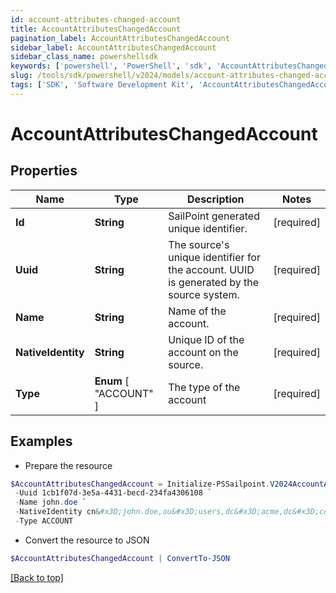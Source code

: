 ```yaml
---
id: account-attributes-changed-account
title: AccountAttributesChangedAccount
pagination_label: AccountAttributesChangedAccount
sidebar_label: AccountAttributesChangedAccount
sidebar_class_name: powershellsdk
keywords: ['powershell', 'PowerShell', 'sdk', 'AccountAttributesChangedAccount'] 
slug: /tools/sdk/powershell/v2024/models/account-attributes-changed-account
tags: ['SDK', 'Software Development Kit', 'AccountAttributesChangedAccount']
---
```



# AccountAttributesChangedAccount

## Properties

Name | Type | Description | Notes
------------ | ------------- | ------------- | -------------
**Id** |  **String** | SailPoint generated unique identifier. | [required]
**Uuid** |  **String** | The source's unique identifier for the account. UUID is generated by the source system. | [required]
**Name** |  **String** | Name of the account. | [required]
**NativeIdentity** |  **String** | Unique ID of the account on the source. | [required]
**Type** |   **Enum** [  "ACCOUNT" ] | The type of the account | [required]

## Examples

- Prepare the resource
```powershell
$AccountAttributesChangedAccount = Initialize-PSSailpoint.V2024AccountAttributesChangedAccount  -Id 52170a74-ca89-11ea-87d0-0242ac130003 `
 -Uuid 1cb1f07d-3e5a-4431-becd-234fa4306108 `
 -Name john.doe `
 -NativeIdentity cn&#x3D;john.doe,ou&#x3D;users,dc&#x3D;acme,dc&#x3D;com `
 -Type ACCOUNT
```

- Convert the resource to JSON
```powershell
$AccountAttributesChangedAccount | ConvertTo-JSON
```


[[Back to top]](#) 

